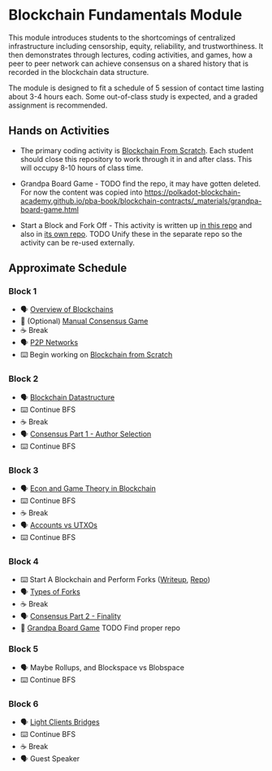 # Blockchain Fundamentals Module

This module introduces students to the shortcomings of centralized infrastructure including censorship, equity, reliability, and trustworthiness. It then demonstrates through lectures, coding activities, and games, how a peer to peer network can achieve consensus on a shared history that is recorded in the blockchain data structure.

The module is designed to fit a schedule of 5 session of contact time lasting about 3-4 hours each. Some out-of-class study is expected, and a graded assignment is recommended.

## Hands on Activities

* The primary coding activity is [Blockchain From Scratch](https://github.com/JoshOrndorff/blockchain-from-scratch/). Each student should close this repository to work through it in and after class. This will occupy 8-10 hours of class time.

* Grandpa Board Game - TODO find the repo, it may have gotten deleted. For now the content was copied into https://polkadot-blockchain-academy.github.io/pba-book/blockchain-contracts/_materials/grandpa-board-game.html

* Start a Block and Fork Off - This activity is written up [in this repo](./Start_A_Blockchain_Activity.md) and also in [its own repo](https://github.com/Polkadot-Blockchain-Academy/Academy-PoW). TODO Unify these in the separate repo so the activity can be re-used externally.

## Approximate Schedule

### Block 1

- 🗣️ [Overview of Blockchains](./1-Overview_of_Blockchains_slides.md)
- 🎲 (Optional) [Manual Consensus Game](./Manual_Consenus_Activity.md)
- ☕ Break
- 🗣️ [P2P Networks](./2-P2P_Networking_slides.md)
- ⌨️ Begin working on [Blockchain from Scratch](https://github.com/JoshOrndorff/blockchain-from-scratch/)

### Block 2

- 🗣️ [Blockchain Datastructure](./3-Blockchain_Structure_slides.md)
- ⌨️ Continue BFS
- ☕ Break
- 🗣️ [Consensus Part 1 - Author Selection](./4-Consensus-Authoring-slides.md)
- ⌨️ Continue BFS

### Block 3

- 🗣️ [Econ and Game Theory in Blockchain](./5-Econ_and_Game_Theory_in_Blockchain_slides.md)
- ⌨️ Continue BFS
- ☕ Break
- 🗣️ [Accounts vs UTXOs](./6-Accounts_and_UTXOs_slides.md)
- ⌨️ Continue BFS

### Block 4

- ⌨️ Start A Blockchain and Perform Forks ([Writeup](./Start_A_Blockchain_Activity.md), [Repo](https://github.com/Polkadot-Blockchain-Academy/Academy-PoW))
- 🗣️ [Types of Forks](./7-Forks_slides.md)
- ☕ Break
- 🗣️ [Consensus Part 2 - Finality](./9-Consensus_Finality_slides.md)
- 🎲 [Grandpa Board Game](https://polkadot-blockchain-academy.github.io/pba-book/blockchain-contracts/_materials/grandpa-board-game.html) TODO Find proper repo

### Block 5
- 🗣️ Maybe Rollups, and Blockspace vs Blobspace
- ⌨️ Continue BFS

### Block 6
- 🗣️ [Light Clients Bridges](./8-Light_Clients_and_Bridges_slides.md)
- ⌨️ Continue BFS
- ☕ Break
- 🗣️ Guest Speaker